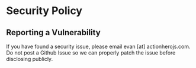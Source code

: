 # Security Policy

## Reporting a Vulnerability

If you have found a security issue, please email evan [at] actionherojs.com.  Do not post a Github Issue so we can properly patch the issue before disclosing publicly. 

